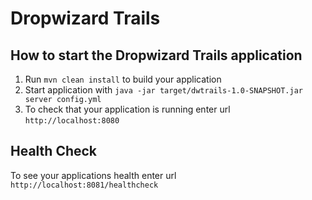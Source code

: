 # Dropwizard Trails

How to start the Dropwizard Trails application
---

1. Run `mvn clean install` to build your application
1. Start application with `java -jar target/dwtrails-1.0-SNAPSHOT.jar server config.yml`
1. To check that your application is running enter url `http://localhost:8080`

Health Check
---

To see your applications health enter url `http://localhost:8081/healthcheck`
